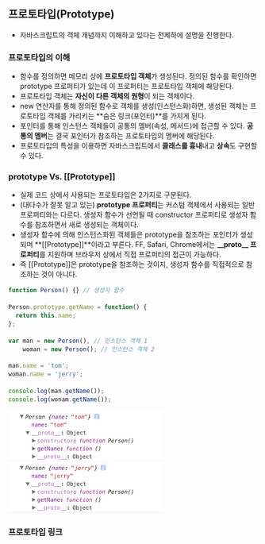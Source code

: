 ## 프로토타입(Prototype)

* 자바스크립트의 객체 개념까지 이해하고 있다는 전제하에 설명을 진행한다.

### 프로토타입의 이해
- 함수를 정의하면 메모리 상에 **프로토타입 객체**가 생성된다. 정의된 함수를 확인하면 prototype 프로퍼티가 있는데 이 프로퍼티는 프로토타입 객체에 해당된다.
- 프로토타입 객체는 **자신이 다른 객체의 원형**이 되는 객체이다.
- new 연산자를 통해 정의된 함수로 객체를 생성(인스턴스화)하면, 생성된 객체는 프로토타입 객체를 가리키는 **숨은 링크(포인터)**를 가지게 된다.
- 포인터를 통해 인스턴스 객체들이 공통의 멤버(속성, 메서드)에 접근할 수 있다. **공통의 멤버**는 결국 포인터가 참조하는 프로토타입의 멤버에 해당된다.
- 프로토타입의 특성을 이용하면 자바스크립트에서 **클래스를 흉내**내고 **상속**도 구현할 수 있다.  

### prototype Vs. [[Prototype]]
- 실제 코드 상에서 사용되는 프로토타입은 2가지로 구분된다.
- (대다수가 잘못 알고 있는) **prototype 프로퍼티**는 커스텀 객체에서 사용되는 일반 프로퍼티와는 다르다. 생성자 함수가 선언될 때 constructor 프로퍼티로 생성자 함수를 참조하면서 새로 생성되는 객체이다.
- 생성자 함수에 의해 인스턴스화된 객체들은 prototype을 참조하는 포인터가 생성되며 **[[Prototype]]**이라고 부른다. FF, Safari, Chrome에서는 **\_\_proto\_\_ 프로퍼티**를 지원하며 브라우저 상에서 직접 프로퍼티의 접근이 가능하다.
- 즉 [[Prototype]]은 prototype을 참조하는 것이지, 생성자 함수를 직접적으로 참조하는 것이 아니다.

~~~~javascript
function Person() {} // 생성자 함수

Person.prototype.getName = function() {
  return this.name;
};

var man = new Person(), // 인스턴스 객체 1
    woman = new Person(); // 인스턴스 객체 2

man.name = 'tom';
woman.name = 'jerry';

console.log(man.getName());
console.log(wonam.getName());
~~~~
![ScreenShot](/screenshot/prototype_sample_02.png)

### 프로토타입 링크 



